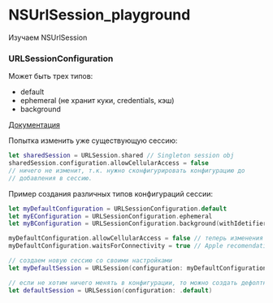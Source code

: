 # NSUrlSession_playground
Изучаем NSUrlSession

### URLSessionConfiguration 
Может быть трех типов: 

* default
* ephemeral (не хранит куки, credentials, кэш)
* background

[Документация](https://developer.apple.com/documentation/foundation/nsurlsessionconfiguration)

Попытка изменить уже существующую сессию: 

```swift
let sharedSession = URLSession.shared // Singleton session obj
sharedSession.configuration.allowCellularAccess = false 
// ничего не изменит, т.к. нужно сконфигурировать конфигурацию до
// добавления в сессию.
```

Пример создания различных типов конфигураций сессии: 

```swift
let myDefaultConfiguration = URLSessionConfiguration.default
let myEConfiguration = URLSessionConfiguration.ephemeral
let myBConfiguration = URLSessionConfiguration.background(withIdetifier: "com.denis.nefedov")

myDefaultConfiguration.allowCellularAccess = false // теперь изменения будут приняты
myDefaultConfiguration.waitsForConnectivity = true // Apple recomendation

// создаем новую сессию со своими настройками
let myDefaultSession = URLSession(configuration: myDefaultConfiguration)

// если не хотим ничего менять в конфигурации, то можно создать дефолтную сессию
let defaultSession = URLSession(configuration: .default)
```
